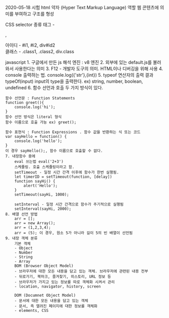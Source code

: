 2020-05-18 시험
html
    약자 (Hyper Text Markup Language)
    역할
    웹 콘텐츠에 의미를 부여하고 구조를 형성

CSS
    selector 종류
    태그 - <p>,<div>
    아이디 - #i1, #i2, div#id2
    <div id='id2'>
    클래스 - .class1, .class2, div.class
    <p class="class1">

javascript
    1. 구글에서 만든 js 해석 엔진 : v8 엔진
    2. 외부에 있는 default.js를 불러와서 사용한다는 의미 
    3. F12 - 개발자 도구의 의미. HTML이나 디버깅을 위해 사용
    4. console 출력하는 법. console.log({'str'},{int})
    5. typeof 연산자의 출력 결과
    typeOf(input) input의 type을 출력한다.
    ex) string, number, boolean, undefined
    6. 함수 선언과 호출
    두 가지 방식이 있다. 

    함수 선언문 : Function Statements
    function greet(){
        console.log('hi');
    }
    함수 선언 방식은 literal 형식
    함수 이름으로 호출 가능 ex) greet();

    함수 표현식 : Function Expressions . 함수 값을 반환하는 식 또는 코드
    var sayHello = function() {
        console.log('hello');
    }
    이 경우 sayHello();, 함수 이름으로 호출할 수 없다.
    7. 내장함수 중에 
        eval 쓰는법 eval('2+3')
        스케쥴링. 호출 스케쥴링이라고 함.
        setTimeout - 일정 시간 간격 이후에 함수가 한번 실행됨. 
        let timerID = setTimeout(function, [delay])
        function sayHi() {
            alert('Hello');
        }
        setTimeout(sayHi, 1000);

        setInterval - 일정 시간 간격으로 함수가 주기적으로 실행됨
        setInterval(sayHi, 2000);
    8. 배열 선언 방법
        arr = [];
        arr = new Array();
        arr = (1,2,3,4);
        arr = (5); 이 경우, 원소 5가 아니라 길이 5의 빈 배열이 선언됨
    9. 내장 객체 분류
        기본 객체
        - Object
        - Number
        - String
        - Array
        BOM (Browser Object Model)
        - 브라우저에 대한 모든 내용을 담고 있는 객체. 브라우저에 관련된 내용 전부
        - 뒤로가기, 북마크, 즐겨찾기, 히스토리, URL 정보 등
        - 브라우저가 가지고 있는 정보를 따로 객체화 시켜서 관리
        - location, navigator, history, screen

        DOM (Documnet Object Model)
        - 문서에 대한 모든 내용을 담고 있는 객체
        - 문서, 즉 열려진 페이지에 대한 정보를 객체화
        - elements, CSS
    
